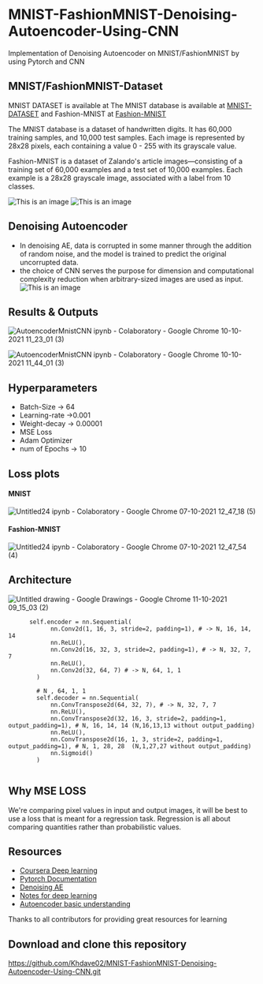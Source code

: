 # MNIST-FashionMNIST-Denoising-Autoencoder-Using-CNN
Implementation of Denoising Autoencoder on MNIST/FashionMNIST by using Pytorch and CNN

## MNIST/FashionMNIST-Dataset
MNIST DATASET is available at
The MNIST database is available at [MNIST-DATASET](http://yann.lecun.com/exdb/mnist/) and Fashion-MNIST at [Fashion-MNIST](https://github.com/zalandoresearch/fashion-mnist)

The MNIST database is a dataset of handwritten digits. It has 60,000 training samples, and 10,000 test samples. Each image is represented by 28x28 pixels, each containing a value 0 - 255 with its grayscale value.

Fashion-MNIST is a dataset of Zalando's article images—consisting of a training set of 60,000 examples and a test set of 10,000 examples. Each example is a 28x28 grayscale image, associated with a label from 10 classes. 

![This is an image](https://encrypted-tbn0.gstatic.com/images?q=tbn:ANd9GcTkdIB5OILwmRSfRB_Qf5-upoObl2WYTIP1_A&usqp=CAU)
![This is an image](https://encrypted-tbn0.gstatic.com/images?q=tbn:ANd9GcRBxb7UywgFVpcIdEWEfolQc9VEm3hDIEpBSg&usqp=CAU)

## Denoising Autoencoder
- In denoising AE, data is corrupted in some manner through the addition of random noise, and the model is trained to predict the original uncorrupted data.
- the choice of CNN serves the purpose for dimension and computational complexity reduction when arbitrary-sized images are used as input.
![This is an image](https://miro.medium.com/max/5160/1*SxwRp9i23OM0Up4sEze1QQ@2x.png)

## Results & Outputs
![AutoencoderMnistCNN ipynb - Colaboratory - Google Chrome 10-10-2021 11_23_01 (3)](https://user-images.githubusercontent.com/87975841/136731578-1425201a-2a9a-43f5-8cbb-cb885a35bfb5.png)

![AutoencoderMnistCNN ipynb - Colaboratory - Google Chrome 10-10-2021 11_44_01 (3)](https://user-images.githubusercontent.com/87975841/136731685-6dc4a90e-e016-424e-bbba-a91ef1a5d4fa.png)

## Hyperparameters
- Batch-Size -> 64
- Learning-rate ->0.001
- Weight-decay -> 0.00001
- MSE Loss
- Adam Optimizer
- num of Epochs -> 10
## Loss plots
#### MNIST
![Untitled24 ipynb - Colaboratory - Google Chrome 07-10-2021 12_47_18 (5)](https://user-images.githubusercontent.com/87975841/136733434-74330e31-b4a8-4423-9622-e6aff43110b5.png)
#### Fashion-MNIST
![Untitled24 ipynb - Colaboratory - Google Chrome 07-10-2021 12_47_54 (4)](https://user-images.githubusercontent.com/87975841/136733468-dc6e3df5-43c1-4648-8e22-c39ed686d3c7.png)

## Architecture
![Untitled drawing - Google Drawings - Google Chrome 11-10-2021 09_15_03 (2)](https://user-images.githubusercontent.com/87975841/136733323-1595d8c0-5431-4654-9cdd-97c6eaa8173d.png)

```
      self.encoder = nn.Sequential(
            nn.Conv2d(1, 16, 3, stride=2, padding=1), # -> N, 16, 14, 14
            nn.ReLU(),
            nn.Conv2d(16, 32, 3, stride=2, padding=1), # -> N, 32, 7, 7
            nn.ReLU(),
            nn.Conv2d(32, 64, 7) # -> N, 64, 1, 1
        )
        
        # N , 64, 1, 1
        self.decoder = nn.Sequential(
            nn.ConvTranspose2d(64, 32, 7), # -> N, 32, 7, 7
            nn.ReLU(),
            nn.ConvTranspose2d(32, 16, 3, stride=2, padding=1, output_padding=1), # N, 16, 14, 14 (N,16,13,13 without output_padding)
            nn.ReLU(),
            nn.ConvTranspose2d(16, 1, 3, stride=2, padding=1, output_padding=1), # N, 1, 28, 28  (N,1,27,27 without output_padding)
            nn.Sigmoid()
        ) 
        
 ```

## Why MSE LOSS
We're comparing pixel values in input and output images, it will be best to use a loss that is meant for a regression task. Regression is all about comparing quantities rather than probabilistic values.
## Resources
- [Coursera Deep learning](https://www.coursera.org/specializations/deep-learning?)
- [Pytorch Documentation](https://pytorch.org/)
- [Denoising AE](https://lilianweng.github.io/lil-log/2018/08/12/from-autoencoder-to-beta-vae.html)
- [Notes for deep learning](https://aman.ai/coursera-dl/)
- [Autoencoder basic understanding](https://www.youtube.com/watch?v=q222maQaPYo&t=104s)

Thanks to all contributors for providing great resources for learning

## Download and clone this repository
https://github.com/Khdave02/MNIST-FashionMNIST-Denoising-Autoencoder-Using-CNN.git
